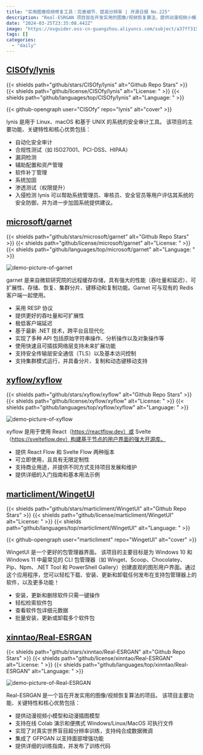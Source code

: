 ```yaml
---
title: "实用图像视频修复工具：完善细节、提高分辨率 | 开源日报 No.225"
description: "Real-ESRGAN 项目旨在开发实用的图像/视频恢复算法，提供动漫视频小模型和动漫插图模型，支持在线 Colab 演示和跨平台可执行文件，实现了真实世界盲目超分辨率训练，支持纯合成数据微调，集成了 GFPGAN 以支持面部增强功能，提供详细的训练指南和训练代码发布。让你的图像和视频恢复更加简单高效！"
date: "2024-03-25T23:35:08.442Z"
image: "https://osguider.oss-cn-guangzhou.aliyuncs.com/subject/a37ff315ca29670f902c95e4f4b287d8.png"
tags: []
categories:
  - "daily"
---
```


## [CISOfy/lynis](https://github.com/CISOfy/lynis)

{{< shields path="github/stars/CISOfy/lynis" alt="Github Repo Stars" >}} {{< shields path="github/license/CISOfy/lynis" alt="License: " >}} {{< shields path="github/languages/top/CISOfy/lynis" alt="Language: " >}}

{{< github-opengraph user="CISOfy" repo="lynis" alt="cover" >}}

lynis 是用于 Linux、macOS 和基于 UNIX 的系统的安全审计工具。
该项目的主要功能、关键特性和核心优势包括：

- 自动化安全审计
- 合规性测试（如 ISO27001、PCI-DSS、HIPAA）
- 漏洞检测
- 辅助配置和资产管理
- 软件补丁管理
- 系统加固
- 渗透测试（权限提升）
- 入侵检测
lynis 可以帮助系统管理员、审核员、安全官员等用户评估其系统的安全防御，并为进一步加固系统提供建议。
  
## [microsoft/garnet](https://github.com/microsoft/garnet)

{{< shields path="github/stars/microsoft/garnet" alt="Github Repo Stars" >}} {{< shields path="github/license/microsoft/garnet" alt="License: " >}} {{< shields path="github/languages/top/microsoft/garnet" alt="Language: " >}}

![demo-picture-of-garnet](https://static.osguider.com/subject/github/microsoft/garnet/3d4bababe2dfb97fd53945def1f81dc5.png)

garnet 是来自微软研究院的远程缓存存储，具有强大的性能（吞吐量和延迟）、可扩展性、存储、恢复、集群分片、键移动和复制功能。Garnet 可与现有的 Redis 客户端一起使用。

- 采用 RESP 协议
- 提供更好的吞吐量和可扩展性
- 极低客户端延迟
- 基于最新 .NET 技术，跨平台且现代化
- 实现了多种 API 包括原始字符串操作、分析操作以及对象操作等
- 使用快速且可插拔网络层支持未来扩展功能
- 支持安全传输层安全通信（TLS）以及基本访问控制
- 支持集群模式运行，并具备分片、复制和动态键移动支持
  
## [xyflow/xyflow](https://github.com/xyflow/xyflow)

{{< shields path="github/stars/xyflow/xyflow" alt="Github Repo Stars" >}} {{< shields path="github/license/xyflow/xyflow" alt="License: " >}} {{< shields path="github/languages/top/xyflow/xyflow" alt="Language: " >}}

![demo-picture-of-xyflow](https://picgo-daily.oss-cn-guangzhou.aliyuncs.com/picgo-daily/2024/1050a060bfce7d792fe4ebd8481f45b1.png)

xyflow 是用于使用 React（<https://reactflow.dev）或> Svelte（<https://svelteflow.dev）构建基于节点的用户界面的强大开源库。>

- 提供 React Flow 和 Svelte Flow 两种版本
- 可立即使用，且具有无限定制性
- 支持商业用途，并提供不同方式支持项目发展和维护
- 提供详细的入门指南和基本用法示例
  
## [marticliment/WingetUI](https://github.com/marticliment/WingetUI)

{{< shields path="github/stars/marticliment/WingetUI" alt="Github Repo Stars" >}} {{< shields path="github/license/marticliment/WingetUI" alt="License: " >}} {{< shields path="github/languages/top/marticliment/WingetUI" alt="Language: " >}}

{{< github-opengraph user="marticliment" repo="WingetUI" alt="cover" >}}

WingetUI 是一个更好的包管理器界面。
该项目的主要目标是为 Windows 10 和 Windows 11 中最常见的 CLI 包管理器（如 Winget、Scoop、Chocolatey、Pip、Npm、.NET Tool 和 PowerShell Gallery）创建直观的图形用户界面。通过这个应用程序，您可以轻松下载、安装、更新和卸载任何发布在支持包管理器上的软件，以及更多功能！

- 安装，更新和删除软件只需一键操作
- 轻松检索软件包
- 查看软件包详细元数据
- 批量安装，更新或卸载多个软件包
  
## [xinntao/Real-ESRGAN](https://github.com/xinntao/Real-ESRGAN)

{{< shields path="github/stars/xinntao/Real-ESRGAN" alt="Github Repo Stars" >}} {{< shields path="github/license/xinntao/Real-ESRGAN" alt="License: " >}} {{< shields path="github/languages/top/xinntao/Real-ESRGAN" alt="Language: " >}}

![demo-picture-of-Real-ESRGAN](https://static.osguider.com/subject/github/xinntao/Real-ESRGAN/4842915ef58467de8072e75c25b8d133.jpg)

Real-ESRGAN 是一个旨在开发实用的图像/视频恢复算法的项目。
该项目主要功能、关键特性和核心优势包括：

- 提供动漫视频小模型和动漫插图模型
- 支持在线 Colab 演示和便携式 Windows/Linux/MacOS 可执行文件
- 实现了对真实世界盲目超分辨率训练，支持纯合成数据微调
- 集成了 GFPGAN 以支持面部增强功能
- 提供详细的训练指南，并发布了训练代码
  

